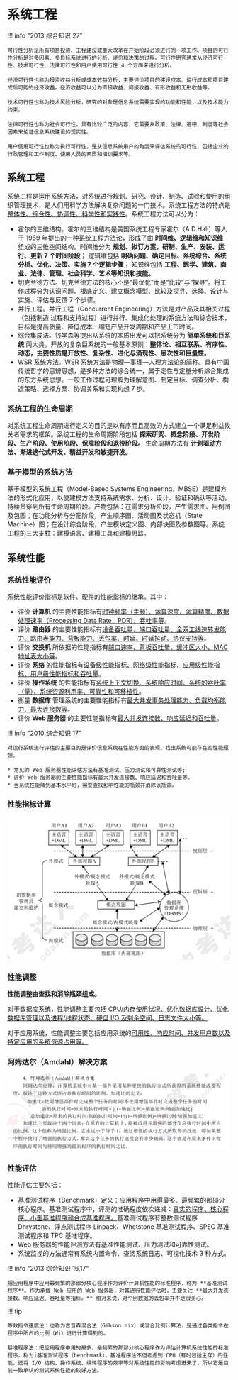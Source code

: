 # 系统工程

!!! info "2013 综合知识 27"

    可行性分析是所有项目投资、工程建设或重大改革在开始阶段必须进行的一项工作。项目的可行性分析是对多因素、多目标系统进行的分析、评价和决策的过程。可行性研究通常从经济可行性、技术可行性、法律可行性和用户使用可行性 4 个方面来进行分析。
    
    经济可行性也称为投资收益分析或成本效益分析，主要评价项目的建设戍本、运行成本和项目建成后可能的经济收益。经济收益可以分为直接收益、间接收益、有形收益和无形收益等。
    
    技术可行性也称为技术风险分析，研究的对象是信息系统需要实现的功能和性能，以及技术能力约束。
    
    法律可行性也称为社会可行性，具有比较广泛的内容，它需要从政策、法律、道德、制度等社会因素来论证信息系统建设的现实性。

    用户使用可行性也称为执行可行性，是从信息系统用户的角度来评估系统的可行性，包括企业的行政管理和工作制度、使用人员的素质和培训要求等。

## 系统工程

系统工程是运用系统方法，对系统进行规划、研究、设计、制造、试验和使用的组织管理技术，是人们用科学方法解决复杂问题的一门技术。系统工程方法的特点是<u>整体性、综合性、协调性、科学性和实践性</u>。系统工程方法可以分为：

* 霍尔的三维结构。霍尔的三维结构是美国系统工程专家霍尔（A.D.Hall）等人于 1969 年提出的一种系统工程方法论，形成了由 **时间维、逻辑维和知识维** 组成的三维空间结构。时间维分为 **规划、拟订方案、研制、生产、安装、运行、更新 7 个时间阶段；** 逻辑维包括 **明确问题、确定目标、系统综合、系统分析、优化、决策、实施 7 个逻辑步骤；** 知识维包括 **工程、医学、建筑、商业、法律、管理、社会科学、艺术等知识和技能。**
* 切克兰德方法。切克兰德方法的核心不是“最优化”而是“比较”与“探寻”。将工作过程分为认识问题、根底定义、建立概念模型、比较及探寻、选择、设计与实施、评估与反馈 7 个步骤。
* 并行工程。并行工程（Concurrent Engineering）方法是对产品及其相关过程（包括制造
过程和支持过程）进行并行、集成化处理的系统方法和综合技术，目标是提高质量、降低成本、缩短产品开发周期和产品上市时间。
* 综合集成法。钱学森等提出从系统的本质出发可以把系统分为 **简单系统和巨系统** 两大类。开放的复杂巨系统的一般基本原则：**整体论、相互联系、有序性、动态，主要性质是开放性、复杂性、进化与涌现性、层次性和巨量性。**
* WSR 系统方法。WSR 系统方法是物理—事理—人理方法论的简称。具有中国传统哲学的思辨思想，是多种方法的综合统一，属于定性与定量分析综合集成的东方系统思想。一般工作过程可理解为理解意图、制定目标、调查分析、构造策略、选择方案、协调关系和实现构想 7 步。
  
### 系统工程的生命周期

对系统工程生命周期进行定义的目的是以有序而且高效的方式建立一个满足利益攸关者需求的框架。系统工程的生命周期阶段包括 **探索研究、概念阶段、开发阶段、生产阶段、使用阶段、保障阶段和退役阶段。** 生命周期方法有 **计划驱动方法、渐进迭代式开发、精益开发和敏捷开发。**

### 基于模型的系统方法

基于模型的系统工程（Model-Based Systems Engineering，MBSE）是建模方法的形式化应用，以使建模方法支持系统需求、分析、设计、验证和确认等活动，持续贯穿到所有生命周期阶段。产物包括：在需求分析阶段，产生需求图、用例图及包图；在功能分析与分配阶段，产生顺序图、活动图及状态机（State Machine）图；在设计综合阶段，产生模块定义图、内部块图及参数图等。系统工程的三大支柱：建模语言、建模工具和建模思路。

## 系统性能

### 系统性能评价

系统性能评价指标是软件、硬件的性能指标的继承。其中：

* 评价 **计算机** 的主要性能指标有<u>时钟频率（主频）、运算速度、运算精度、数据处理速率（Processing Data Rate，PDR）、吞吐率等</u>。
* 评价 **路由器** 的主要性能指标有<u>设备吞吐量、端口吞吐量、全双工线速转发能力、路由表能力、背板能力、丢包率、时延、时延抖动、协议支持等</u>。
* 评价 **交换机** 所依据的性能指标有<u>端口速率、背板吞吐量、缓冲区大小、MAC 地址表大小等</u>。
* 评价 **网络** 的性能指标有<u>设备级性能指标、网络级性能指标、应用级性能指标、用户级性能指标和吞吐量</u>。
* 评价 **操作系统** 的性能指标有<u>系统上下文切换、系统响应时间、系统的吞吐率（量）、系统资源利用率、可靠性和可移植性</u>。
* 衡量 **数据库** 管理系统的主要性能指标有<u>最大并发事务处理能力、负载均衡能力、最大连接数等</u>。
* 评价 **Web 服务器** 的主要性能指标有<u>最大并发连接数、响应延迟和吞吐量</u>。


!!! info "2010 综合知识 17"

    对运行系统进行评估的主要目的是评价信息系统在性能方面的表现，找出系统可能存在的性能瓶颈。
    
    * 常见的 Web 服务器性能评估方法有基准测试、压力测试和可靠性测试等;
    * 评价 Web 服务器的主要性能指标有最大并发连接数、响应延迟和吞吐量等。
    * 当系统性能降到基本水平时，需要查找影响性能的瓶颈并消除该瓶颈。

### 性能指标计算

![alt text](images/image-1.png)

### 性能调整

**性能调整由查找和消除瓶颈组成。** 

对于数据库系统，性能调整主要包括 <u>CPU/内存使用状况、优化数据库设计、优化数据库管理以及进程/线程状态、硬盘 I/O 及剩余空间、日志文件大小等。</u>

对于应用系统，性能调整主要包括应用系统的<u>可用性、响应时间、并发用户数以及特定应用的系统资源占用等。</u>

### 阿姆达尔（Amdahl）解决方案

![alt text](images/image-36.png)

### 性能评估

性能评估主要包括：

* 基准测试程序（Benchmark）定义：应用程序中用得最多、最频繁的那部分核心程序。基准测试程序中，评测的准确程度依次递减：<u>真实的程序、核心程序、小型基准程序和合成基准程序。</u>基准测试程序有整数测试程序 Dhrystone、浮点测试程序 Linpack、Whetstone 基准测试程序、SPEC 基准测试程序和 TPC 基准程序。
* Web 服务器的性能评测方法有基准性能测试、压力测试和可靠性测试。
* 系统监视的方法通常有系统内置命令、查阅系统日志、可视化技术 3 种方式。

!!! info "2013 综合知识 16,17"

    把应用程序中应用最频繁的那部分核心程序作为评价计算机性能的标准程序，称为 **基准测试程序**。作为承载 Web 应用的 Web 服务器，对其进行性能评估时，主要关注 **最大并发连接数、响应延迟、吞吐量等指标。** 相对来说，对个别数据的丢包率并不是很关心。

!!! tip

    等效指令速度法：也称为吉普森混合法（Gibson mix）或混合比例计算法，是通过各类指令在程序中所占的比例（Wi）进行计算得到的。

    基准程序法：把应用程序中用的最多、最频繁的那部分核心程序作为评估计算机系统性能的标准程序，称为i基准测试程序（benchmark）。基准程序法不但考虑到 CPU（有时包括主存）的性能，还将 I/O 结构、操作系统、编译程序的效率等对系统性能的影响考虑进来了，所以它是目前一致承认的测试系统性能的较好方法。